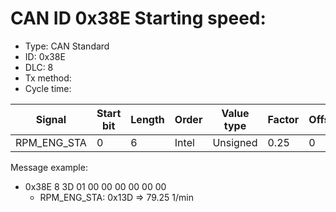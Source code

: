 # CAN ID 0x38E Starting speed:
- Type: CAN Standard
- ID: 0x38E
- DLC: 8
- Tx method: 
- Cycle time: 

|Signal|Start bit|Length|Order|Value type|Factor|Offset|Unit|
|------|---------|------|-----|----------|------|------|----|
|RPM_ENG_STA|0|6|Intel|Unsigned|0.25|0|1/min|

Message example:
- 0x38E 8 3D 01 00 00 00 00 00 00
    - RPM_ENG_STA: 0x13D => 79.25 1/min